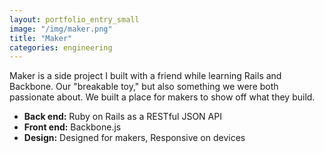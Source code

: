 ```yaml
---
layout: portfolio_entry_small
image: "/img/maker.png"
title: "Maker"
categories: engineering
---
```


Maker is a side project I built with a friend while learning Rails and
Backbone. Our "breakable toy," but also something we were both passionate about.
We built a place for makers to show off what they build.

- **Back end:** Ruby on Rails as a RESTful JSON API
- **Front end:** Backbone.js
- **Design:** Designed for makers, Responsive on devices
